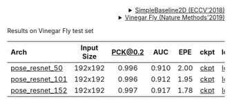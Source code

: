 <!-- [ALGORITHM] -->

<details>
<summary align="right"><a href="http://openaccess.thecvf.com/content_ECCV_2018/html/Bin_Xiao_Simple_Baselines_for_ECCV_2018_paper.html">SimpleBaseline2D (ECCV'2018)</a></summary>

```bibtex
@inproceedings{xiao2018simple,
  title={Simple baselines for human pose estimation and tracking},
  author={Xiao, Bin and Wu, Haiping and Wei, Yichen},
  booktitle={Proceedings of the European conference on computer vision (ECCV)},
  pages={466--481},
  year={2018}
}
```

</details>

<!-- [DATASET] -->

<details>
<summary align="right"><a href="https://www.nature.com/articles/s41592-018-0234-5">Vinegar Fly (Nature Methods'2019)</a></summary>

```bibtex
@article{pereira2019fast,
  title={Fast animal pose estimation using deep neural networks},
  author={Pereira, Talmo D and Aldarondo, Diego E and Willmore, Lindsay and Kislin, Mikhail and Wang, Samuel S-H and Murthy, Mala and Shaevitz, Joshua W},
  journal={Nature methods},
  volume={16},
  number={1},
  pages={117--125},
  year={2019},
  publisher={Nature Publishing Group}
}
```

</details>

Results on Vinegar Fly test set

|  Arch  | Input Size | PCK@0.2 |  AUC  |  EPE  | ckpt    | log     |
| :-------- | :--------: | :------: | :------: | :------: |:------: |:------: |
|[pose_resnet_50](/configs/animal/2d_kpt_sview_rgb_img/topdown_heatmap/fly/res50_fly_192x192.py) | 192x192 | 0.996 | 0.910 | 2.00 | [ckpt](https://download.openmmlab.com/mmpose/animal/resnet/res50_fly_192x192-5d0ee2d9_20210407.pth) | [log](https://download.openmmlab.com/mmpose/animal/resnet/res50_fly_192x192_20210407.log.json) |
|[pose_resnet_101](/configs/animal/2d_kpt_sview_rgb_img/topdown_heatmap/fly/res101_fly_192x192.py) | 192x192 | 0.996 | 0.912 | 1.95 | [ckpt](https://download.openmmlab.com/mmpose/animal/resnet/res101_fly_192x192-41a7a6cc_20210407.pth) | [log](https://download.openmmlab.com/mmpose/animal/resnet/res101_fly_192x192_20210407.log.json) |
|[pose_resnet_152](/configs/animal/2d_kpt_sview_rgb_img/topdown_heatmap/fly/res152_fly_192x192.py) | 192x192 | 0.997 | 0.917 | 1.78 | [ckpt](https://download.openmmlab.com/mmpose/animal/resnet/res152_fly_192x192-fcafbd5a_20210407.pth) | [log](https://download.openmmlab.com/mmpose/animal/resnet/res152_fly_192x192_20210407.log.json) |
